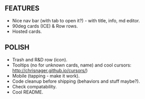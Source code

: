 ## FEATURES
- Nice nav bar (with tab to open it?) - with title, info, md editor.
- 90deg cards (ICE) & Row rows.
- Hosted cards.

## POLISH
- Trash and R&D row (icon).
- Tooltips (no for unknown cards, name) and cool cursors: http://chrisnager.github.io/cursors/)
- Mobile (tapping - make it work).
- Code cleanup before shipping (behaviors and stuff maybe?).
- Check compatability.
- Cool README.


